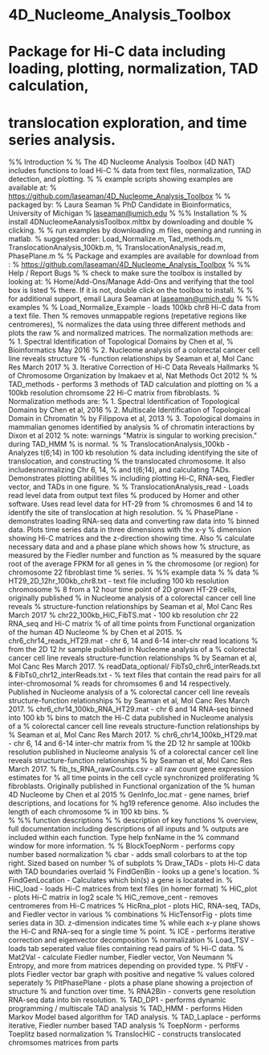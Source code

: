 # 4D_Nucleome_Analysis_Toolbox
# Package for Hi-C data including loading, plotting, normalization, TAD calculation, 
#   translocation exploration, and time series analysis.

%% Introduction
%
% The 4D Nucleome Analysis Toolbox (4D NAT) includes functions to load Hi-C 
% data from text files, normalization, TAD detection, and plotting.
%
% example scripts showing examples are available at: 
%     https://github.com/laseaman/4D_Nucleome_Analysis_Toolbox
%
% packaged by:
% Laura Seaman
% PhD Candidate in Bioinformatics, University of Michigan
% laseaman@umich.edu
%
%% Installation
%
% install 4DNucleomeAanalysisToolbox.mltbx by downloading and double
% clicking.
%
% run examples by downloading .m files, opening and running in matlab.
% suggested order: Load_Normalize.m, Tad_methods.m, TranslocationAnalysis_100kb.m, 
%     TranslocationAnalysis_read.m, PhasePlane.m
%
% Package and examples are available for download from : 
%   https://github.com/laseaman/4D_Nucleome_Analysis_Toolbox
%
%% Help / Report Bugs
%
% check to make sure the toolbox is installed by looking at:
% Home/Add-Ons/Manage Add-Ons and verifying that the tool box is listed
% there. If it is not, double click on the toolbox to install.
%
% for additional support, email Laura Seaman at laseaman@umich.edu
%
%% examples
%
%   Load_Normalize_Example - loads 100kb chr8 Hi-C data from a text file. Then 
%       removes unmappable regions (repetative regions like centromeres), 
%       normalizes the data using three different methods and plots the raw 
%       and normalized matrices. The normalization methods are:
%       1. Spectral Identification of Topological Domains by Chen et al, 
%          Bioinformatics May 2016
%       2. Nucleome analysis of a colorectal cancer cell line reveals structure
%          -function relationships by Seaman et al, Mol Canc Res March 2017
%       3. Iterative Correction of Hi-C Data Reveals Hallmarks 
%          of Chromosome Organization by Imakaev et al, Nat Methods Oct 2012
%
%   TAD_methods - performs 3 methods of TAD calculation and plotting on
%        a 100kb resolution chromsome 22 Hi-C matrix from fibroblasts.
%       Normalization methods are:
%       1. Spectral Identification of Topological Domains by Chen et al, 2016
%       2. Multiscale Identification of Topological Domain in Chromatin
%          by Filippova et al, 2013
%       3. Topological domains in mammalian genomes identified by analysis
%          of chromatin interactions by Dixon et al 2012
%       note: warnings "Matrix is singular to working precision." during TAD_HMM 
%          is normal.
%
%   TranslocationAnalysis_100kb - Analyzes t(6;14) in 100 kb resolution
%       data including identifying the site of translocation, and constructing
%       the translocated chromosome. It also includesnormalizing Chr 6, 14, 
%       and t(6;14), and calculating TADs. Demonstrates plotting abilities
%       including plotting Hi-C, RNA-seq, Fiedler vector, and TADs in one figure.
%
%   TranslocationAnalysis_read -  Loads read level data from output text files
%       produced by Homer and other software. Uses read level data for HT-29 from 
%       chromosmes 6 and 14 to identify the site of translocation at high resolution.
%
%   PhasePlane - demonstrates loading RNA-seq data and converting raw data into
%       binned data. Plots time series data in three dimensions with the x-y 
%       dimension showing Hi-C matrices and the z-direction showing time. Also
%       calculate necessary data and and a phase plane which shows how
%       structure, as measured by the Fiedler number and function as
%       measured by the square root of the average FPKM for all genes in
%       the chromosome (or region) for chromosome 22 fibroblast time
%       series.
%
%% example data
%
% data
%   HT29_2D_12hr_100kb_chr8.txt - text file including 100 kb resolution chromosome 
%      8 from a 12 hour time point of 2D grown HT-29 cells, originally published
%      in Nucleome analysis of a colorectal cancer cell line reveals
%      structure-function relationships by Seaman et al, Mol Canc Res March 2017
%   chr22_100kb_HiC_FibTS.mat - 100 kb resolution chr 22 RNA_seq and Hi-C matrix 
%      of all time points from Functional organization of the human 4D Nucleome 
%      by Chen et al 2015.
%   chr6_chr14_reads_HT29.mat - chr 6, 14 and 6-14 inter-chr read locations
%      from the 2D 12 hr sample  published in Nucleome analysis of a 
%      colorectal cancer cell line reveals structure-function relationships
%      by Seaman et al, Mol Canc Res March 2017.
%   readData_optional/ FibTs0_chr6_interReads.txt & FibTs0_chr12_interReads.txt - 
%      text files that contain the read pairs for all inter-chromosomal
%      reads for chromsomes 6 and 14 respectively. Published in Nucleome analysis of a 
%      colorectal cancer cell line reveals structure-function relationships
%      by Seaman et al, Mol Canc Res March 2017.
%   chr6_chr14_100kb_RNA_HT29.mat - chr 6 and 14 RNA-seq binned into 100 kb
%      bins to match the Hi-C data published in Nucleome analysis of a 
%      colorectal cancer cell line reveals structure-function relationships by 
%      Seaman et al, Mol Canc Res March 2017.
%   chr6_chr14_100kb_HT29.mat - chr 6, 14 and 6-14 inter-chr matrix from
%      the 2D 12 hr sample at 100kb resolution published in Nucleome analysis 
%      of a colorectal cancer cell line reveals structure-function relationships
%      by Seaman et al, Mol Canc Res March 2017.
%   fib_ts_RNA_rawCounts.csv - all raw count gene expression estimates for
%      all time points in the cell cycle synchronized proliferating
%      fibroblasts. Originally published in Functional organization of the 
%      human 4D Nucleome by Chen et al 2015
%   GenInfo_loc.mat - gene names, brief descriptions, and locations for
%      hg19 reference genome. Also includes the length of each chromosome
%      in 100 kb bins.
%   
%
%% function descriptions
%
% description of key functions
%   overview, full documentation including descriptions of all inputs and 
%   outputs are included within each function. Type help fxnName in the
%   command window for more information.
% 
%   BlockToepNorm - performs copy number based normalization
%   cbar - adds small colorbars to at the top right. Sized based on number
%       of subplots
%   Draw_TADs - plots Hi-C data with TAD boundaries overlaid
%   FindGenBin - looks up a gene's location.
%   FindGenLocation - Calculates which bin(s) a gene is locatated in.
%   HiC_load - loads Hi-C matrices from text files (in homer format)
%   HiC_plot - plots Hi-C matrix in log2 scale
%   HiC_remove_cent - removes centromeres from Hi-C matrices
%   HicRna_plot - plots HiC, RNA-seq, TADs, and Fiedler vector in various
%       combinations
%   HicTensorFig - plots time series data in 3D. z-dimension indicates time
%       while each x-y plane shows the Hi-C and RNA-seq for a single time
%       point.
%   ICE - performs iterative correction and eigenvector decomposition
%       normalization
%   Load_TSV - loads tab seperated value files containing read pairs of
%       Hi-C data.
%   Mat2Val - calculate Fiedler number, Fiedler vector, Von Neumann
%       Entropy, and more from matrices depending on provided type.
%   PltFV - plots Fiedler vector bar graph with positive and negative
%       values colored seperately
%   PltPhasePlane - plots a phase plane showing a projection of structure
%       and function over time.
%   RNA2Bin - converts gene resolution RNA-seq data into bin resolution.
%   TAD_DP1 - performs dynamic programming / multiscale TAD analysis
%   TAD_HMM - performs Hiden Markov Model based algorithm for TAD analysis.
%   TAD_Laplace - performs iterative, Fiedler number based TAD analysis
%   ToepNorm - performs Toeplitz based normalization
%   TranslocHiC - constructs translocated chromsomes matrices from parts

